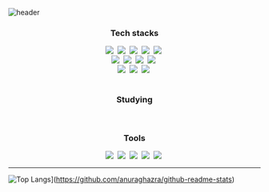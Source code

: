 
![header](https://capsule-render.vercel.app/api?type=venom&color=852fac&fontcolor=000000&height=300&section=header&text=Welcome%20To%20SeungJun's%20GitHub&fontSize=50)

<h3 align="center"> Tech stacks </h3>
<div align="center">
  <img src="https://img.shields.io/badge/java-007396.svg?style=for-the-badge&logo=java&logoColor=white" />&nbsp
  <img src="https://img.shields.io/badge/Spring-6DB34F.svg?style=for-the-badge&logo=spring&logoColor=white" />&nbsp
  <img src="https://img.shields.io/badge/SpringBoot-6DB34F.svg?style=for-the-badge&logo=springBoot&logoColor=white" />&nbsp
  <img src="https://img.shields.io/badge/webSocket-6DB33F.svg?style=for-the-badge&logo=webSocket&logoColor=white" />&nbsp
  <img src="https://img.shields.io/badge/JavaScript-F7DF1E.svg?style=for-the-badge&logo=javascript&logoColor=black" />&nbsp
</div>

<div align="center">
  <img src="https://img.shields.io/badge/React-61DAFB.svg?style=for-the-badge&logo=react&logoColor=black" />&nbsp
  <img src="https://img.shields.io/badge/Thymeleaf-005F0F.svg?style=for-the-badge&logo=thymeleaf&logoColor=white" />&nbsp
  <img src="https://img.shields.io/badge/css3-1572B6.svg?style=for-the-badge&logo=css3&logoColor=white" />&nbsp
  <img src="https://img.shields.io/badge/HTML5-E34F26.svg?style=for-the-badge&logo=html5&logoColor=white" />&nbsp
   
</div>

<div align="center">
  <img src="https://img.shields.io/badge/jQuery-0769AD.svg?style=for-the-badge&logo=jquery&logoColor=white" />&nbsp
  <img src="https://img.shields.io/badge/MySQL-4479A1.svg?style=for-the-badge&logo=mysql&logoColor=white" />&nbsp
  <img src="https://img.shields.io/badge/MyBatis-1F232A.svg?style=for-the-badge&logo=mybatis&logoColor=white" />&nbsp

</div>

<br>
<h3 align="center"> Studying </h3>
<div align="center">

</div>

<br>
<h3 align="center"> Tools </h3>
<div align="center">
  <img src="https://img.shields.io/badge/GitHub-181717.svg?style=for-the-badge&logo=github&logoColor=white" />&nbsp
<img src="https://img.shields.io/badge/Git-F05032.svg?style=for-the-badge&logo=git&logoColor=white" />&nbsp
<img src="https://img.shields.io/badge/Visual Studio Code-007ACC.svg?style=for-the-badge&logo=visual-studio-code&logoColor=white" />&nbsp
<img src="https://img.shields.io/badge/IntelliJ IDEA-000000.svg?style=for-the-badge&logo=intellij-idea&logoColor=white" />&nbsp
<img src="https://img.shields.io/badge/Postman-FF6C37.svg?style=for-the-badge&logo=postman&logoColor=white" />&nbsp


</div>



<hr/>


![Top Langs](https://github-readme-stats.vercel.app/api/top-langs/?username=james9726&show_icons=true&theme=tokyonight)](https://github.com/anuraghazra/github-readme-stats)




<!--
**james9726/james9726** is a ✨ _special_ ✨ repository because its `README.md` (this file) appears on your GitHub profile.

Here are some ideas to get you started:

- 🔭 I’m currently working on ...
- 🌱 I’m currently learning ...
- 👯 I’m looking to collaborate on ...
- 🤔 I’m looking for help with ...
- 💬 Ask me about ...
- 📫 How to reach me: ...
- 😄 Pronouns: ...
- ⚡ Fun fact: ...
-->
